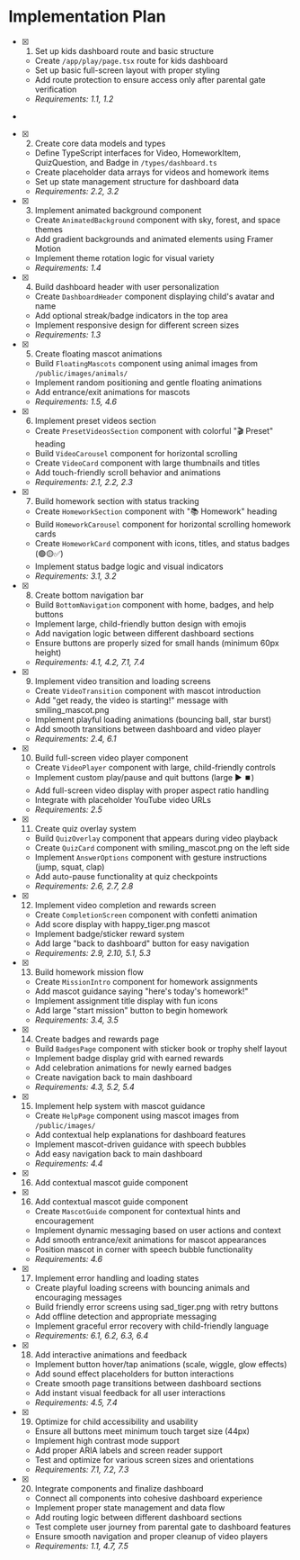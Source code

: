 # Implementation Plan

- [x] 1. Set up kids dashboard route and basic structure





  - Create `/app/play/page.tsx` route for kids dashboard
  - Set up basic full-screen layout with proper styling
  - Add route protection to ensure access only after parental gate verification
  - _Requirements: 1.1, 1.2_
-

- [x] 2. Create core data models and types




  - Define TypeScript interfaces for Video, HomeworkItem, QuizQuestion, and Badge in `/types/dashboard.ts`
  - Create placeholder data arrays for videos and homework items
  - Set up state management structure for dashboard data
  - _Requirements: 2.2, 3.2_

- [x] 3. Implement animated background component





  - Create `AnimatedBackground` component with sky, forest, and space themes
  - Add gradient backgrounds and animated elements using Framer Motion
  - Implement theme rotation logic for visual variety
  - _Requirements: 1.4_

- [x] 4. Build dashboard header with user personalization









  - Create `DashboardHeader` component displaying child's avatar and name
  - Add optional streak/badge indicators in the top area
  - Implement responsive design for different screen sizes
  - _Requirements: 1.3_

- [x] 5. Create floating mascot animations










  - Build `FloatingMascots` component using animal images from `/public/images/animals/`
  - Implement random positioning and gentle floating animations
  - Add entrance/exit animations for mascots
  - _Requirements: 1.5, 4.6_

- [x] 6. Implement preset videos section






  - Create `PresetVideosSection` component with colorful "🎬 Preset" heading
  - Build `VideoCarousel` component for horizontal scrolling
  - Create `VideoCard` component with large thumbnails and titles
  - Add touch-friendly scroll behavior and animations
  - _Requirements: 2.1, 2.2, 2.3_

- [x] 7. Build homework section with status tracking





  - Create `HomeworkSection` component with "📚 Homework" heading
  - Build `HomeworkCarousel` component for horizontal scrolling homework cards
  - Create `HomeworkCard` component with icons, titles, and status badges (🟢🟡✅)
  - Implement status badge logic and visual indicators
  - _Requirements: 3.1, 3.2_

- [x] 8. Create bottom navigation bar





  - Build `BottomNavigation` component with home, badges, and help buttons
  - Implement large, child-friendly button design with emojis
  - Add navigation logic between different dashboard sections
  - Ensure buttons are properly sized for small hands (minimum 60px height)
  - _Requirements: 4.1, 4.2, 7.1, 7.4_

- [x] 9. Implement video transition and loading screens





  - Create `VideoTransition` component with mascot introduction
  - Add "get ready, the video is starting!" message with smiling_mascot.png
  - Implement playful loading animations (bouncing ball, star burst)
  - Add smooth transitions between dashboard and video player
  - _Requirements: 2.4, 6.1_

- [x] 10. Build full-screen video player component





  - Create `VideoPlayer` component with large, child-friendly controls
  - Implement custom play/pause and quit buttons (large ▶️ ⏹️)
  - Add full-screen video display with proper aspect ratio handling
  - Integrate with placeholder YouTube video URLs
  - _Requirements: 2.5_

- [x] 11. Create quiz overlay system





  - Build `QuizOverlay` component that appears during video playback
  - Create `QuizCard` component with smiling_mascot.png on the left side
  - Implement `AnswerOptions` component with gesture instructions (jump, squat, clap)
  - Add auto-pause functionality at quiz checkpoints
  - _Requirements: 2.6, 2.7, 2.8_

- [x] 12. Implement video completion and rewards screen





  - Create `CompletionScreen` component with confetti animation
  - Add score display with happy_tiger.png mascot
  - Implement badge/sticker reward system
  - Add large "back to dashboard" button for easy navigation
  - _Requirements: 2.9, 2.10, 5.1, 5.3_

- [x] 13. Build homework mission flow





  - Create `MissionIntro` component for homework assignments
  - Add mascot guidance saying "here's today's homework!"
  - Implement assignment title display with fun icons
  - Add large "start mission" button to begin homework
  - _Requirements: 3.4, 3.5_

- [x] 14. Create badges and rewards page





  - Build `BadgesPage` component with sticker book or trophy shelf layout
  - Implement badge display grid with earned rewards
  - Add celebration animations for newly earned badges
  - Create navigation back to main dashboard
  - _Requirements: 4.3, 5.2, 5.4_

- [x] 15. Implement help system with mascot guidance





  - Create `HelpPage` component using mascot images from `/public/images/`
  - Add contextual help explanations for dashboard features
  - Implement mascot-driven guidance with speech bubbles
  - Add easy navigation back to main dashboard
  - _Requirements: 4.4_
- [x] 16. Add contextual mascot guide component









- [x] 16. Add contextual mascot guide component

  - Create `MascotGuide` component for contextual hints and encouragement
  - Implement dynamic messaging based on user actions and context
  - Add smooth entrance/exit animations for mascot appearances
  - Position mascot in corner with speech bubble functionality
  - _Requirements: 4.6_

- [x] 17. Implement error handling and loading states









  - Create playful loading screens with bouncing animals and encouraging messages
  - Build friendly error screens using sad_tiger.png with retry buttons
  - Add offline detection and appropriate messaging
  - Implement graceful error recovery with child-friendly language
  - _Requirements: 6.1, 6.2, 6.3, 6.4_


- [x] 18. Add interactive animations and feedback




  - Implement button hover/tap animations (scale, wiggle, glow effects)
  - Add sound effect placeholders for button interactions
  - Create smooth page transitions between dashboard sections
  - Add instant visual feedback for all user interactions
  - _Requirements: 4.5, 7.4_

- [x] 19. Optimize for child accessibility and usability





  - Ensure all buttons meet minimum touch target size (44px)
  - Implement high contrast mode support
  - Add proper ARIA labels and screen reader support
  - Test and optimize for various screen sizes and orientations
  - _Requirements: 7.1, 7.2, 7.3_

- [x] 20. Integrate components and finalize dashboard





  - Connect all components into cohesive dashboard experience
  - Implement proper state management and data flow
  - Add routing logic between different dashboard sections
  - Test complete user journey from parental gate to dashboard features
  - Ensure smooth navigation and proper cleanup of video players
  - _Requirements: 1.1, 4.7, 7.5_
